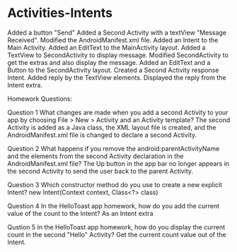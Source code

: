 # Activities-Intents

Added a button "Send"
Added a Second Activity with a textView "Message Received".
Modified the AndroidManifest.xml file.
Added an Intent to the Main Activity.
Added an EditText to the MainActivity layout.
Added a TextView to SecondActivity to display message.
Modified SecondActivity to get the extras and also display the message.
Added an EditText and a Button to the SecondActivity layout.
Created a Second Activity response Intent.
Added reply by the TextView elements.
Displayed the reply from the Intent extra.

Homework Questions:

Question 1
What changes are made when you add a second Activity to your app by choosing File > New > Activity and an Activity template?
The second Activity is added as a Java class, the XML layout file is created, and the AndroidManifest.xml file is changed to declare a second Activity.

Question 2
What happens if you remove the android:parentActivityName and the <meta-data> elements from the second Activity declaration in the AndroidManifest.xml file? 
The Up button in the app bar no longer appears in the second Activity to send the user back to the parent Activity.

Question 3
Which constructor method do you use to create a new explicit Intent?
new Intent(Context context, Class<?> class)

Question 4
In the HelloToast app homework, how do you add the current value of the count to the Intent?
As an Intent extra

Qustion 5
In the HelloToast app homework, how do you display the current count in the second "Hello" Activity? 
Get the current count value out of the Intent.